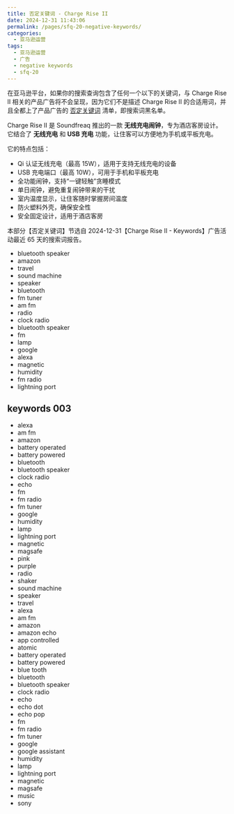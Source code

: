```yaml
---
title: 否定关键词 - Charge Rise II
date: 2024-12-31 11:43:06
permalink: /pages/sfq-20-negative-keywords/
categories: 
  - 亚马逊运营
tags: 
  - 亚马逊运营
  - 广告
  - negative keywords
  - sfq-20
---
```


在亚马逊平台，如果你的搜索查询包含了任何一个以下的关键词，与 Charge Rise II 相关的产品广告将不会呈现，因为它们不是描述 Charge Rise II 的合适用词，并且全都上了产品广告的 [否定关键词](/pages/negative-keywords/) 清单，即搜索词黑名单。

<!-- more -->

Charge Rise II 是 Soundfreaq 推出的一款 **无线充电闹钟**，专为酒店客房设计。它结合了 **无线充电** 和 **USB 充电** 功能，让住客可以方便地为手机或平板充电。

它的特点包括：

- Qi 认证无线充电（最高 15W），适用于支持无线充电的设备
- USB 充电端口（最高 10W），可用于手机和平板充电
- 全功能闹钟，支持“一键轻触”贪睡模式
- 单日闹钟，避免重复闹钟带来的干扰
- 室内温度显示，让住客随时掌握房间温度
- 防火塑料外壳，确保安全性
- 安全固定设计，适用于酒店客房

本部分【否定关键词】节选自 2024-12-31【Charge Rise II - Keywords】广告活动最近 65 天的搜索词报告。

- bluetooth speaker
- amazon
- travel
- sound machine
- speaker
- bluetooth
- fm tuner
- am fm
- radio
- clock radio
- bluetooth speaker
- fm
- lamp
- google
- alexa
- magnetic
- humidity
- fm radio
- lightning port

## keywords 003

- alexa
- am fm
- amazon
- battery operated
- battery powered
- bluetooth
- bluetooth speaker
- clock radio
- echo
- fm
- fm radio
- fm tuner
- google
- humidity
- lamp
- lightning port
- magnetic
- magsafe
- pink
- purple
- radio
- shaker
- sound machine
- speaker
- travel
- alexa
- am fm
- amazon
- amazon echo
- app controlled
- atomic
- battery operated
- battery powered
- blue tooth
- bluetooth
- bluetooth speaker
- clock radio
- echo
- echo dot
- echo pop
- fm
- fm radio
- fm tuner
- google
- google assistant
- humidity
- lamp
- lightning port
- magnetic
- magsafe
- music
- sony

